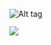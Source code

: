 ![Alt tag](https://files.catbox.moe/nqt5vk.png)
 
![](https://komarev.com/ghpvc/?username=your-github-username)
